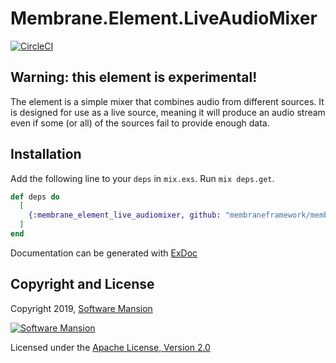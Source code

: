 # Membrane.Element.LiveAudioMixer

[![CircleCI](https://circleci.com/gh/membraneframework/membrane-element-live-audiomixer.svg?style=svg)](https://circleci.com/gh/membraneframework/membrane-element-live-audiomixer)

## Warning: this element is experimental!

The element is a simple mixer that combines audio from different sources.
It is designed for use as a live source, meaning it will produce an audio stream
even if some (or all) of the sources fail to provide enough data.

## Installation

Add the following line to your `deps` in `mix.exs`.  Run `mix deps.get`.

```elixir
def deps do
  [
    {:membrane_element_live_audiomixer, github: "membraneframework/membrane-element-live-audiomixer"}
  ]
end
```

Documentation can be generated with [ExDoc](https://github.com/elixir-lang/ex_doc)

## Copyright and License

Copyright 2019, [Software Mansion](https://swmansion.com/?utm_source=git&utm_medium=readme&utm_campaign=membrane)

[![Software Mansion](https://membraneframework.github.io/static/logo/swm_logo_readme.png)](https://swmansion.com/?utm_source=git&utm_medium=readme&utm_campaign=membrane)

Licensed under the [Apache License, Version 2.0](LICENSE)
